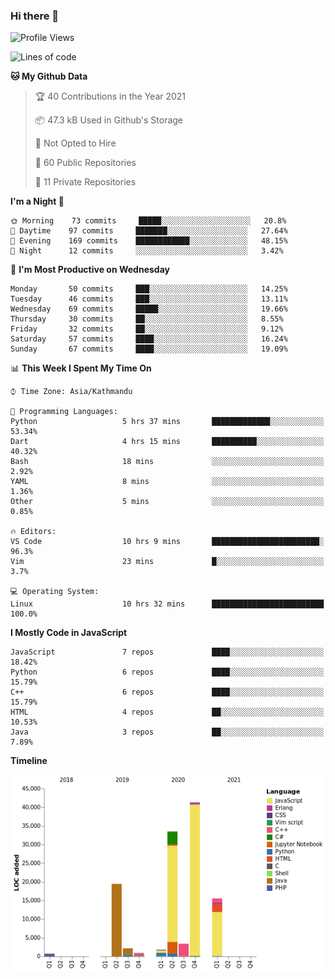 ### Hi there 👋


<!--START_SECTION:waka-->
![Profile Views](http://img.shields.io/badge/Profile%20Views-0-blue)

![Lines of code](https://img.shields.io/badge/From%20Hello%20World%20I%27ve%20Written-119440%20lines%20of%20code-blue)

**🐱 My Github Data** 

> 🏆 40 Contributions in the Year 2021
 > 
> 📦 47.3 kB Used in Github's Storage 
 > 
> 🚫 Not Opted to Hire
 > 
> 📜 60 Public Repositories 
 > 
> 🔑 11 Private Repositories  
 > 
**I'm a Night 🦉** 

```text
🌞 Morning    73 commits     █████░░░░░░░░░░░░░░░░░░░░   20.8% 
🌆 Daytime    97 commits     ███████░░░░░░░░░░░░░░░░░░   27.64% 
🌃 Evening    169 commits    ████████████░░░░░░░░░░░░░   48.15% 
🌙 Night      12 commits     ░░░░░░░░░░░░░░░░░░░░░░░░░   3.42%

```
📅 **I'm Most Productive on Wednesday** 

```text
Monday       50 commits     ███░░░░░░░░░░░░░░░░░░░░░░   14.25% 
Tuesday      46 commits     ███░░░░░░░░░░░░░░░░░░░░░░   13.11% 
Wednesday    69 commits     █████░░░░░░░░░░░░░░░░░░░░   19.66% 
Thursday     30 commits     ██░░░░░░░░░░░░░░░░░░░░░░░   8.55% 
Friday       32 commits     ██░░░░░░░░░░░░░░░░░░░░░░░   9.12% 
Saturday     57 commits     ████░░░░░░░░░░░░░░░░░░░░░   16.24% 
Sunday       67 commits     ████░░░░░░░░░░░░░░░░░░░░░   19.09%

```


📊 **This Week I Spent My Time On** 

```text
⌚︎ Time Zone: Asia/Kathmandu

💬 Programming Languages: 
Python                   5 hrs 37 mins       █████████████░░░░░░░░░░░░   53.34% 
Dart                     4 hrs 15 mins       ██████████░░░░░░░░░░░░░░░   40.32% 
Bash                     18 mins             ░░░░░░░░░░░░░░░░░░░░░░░░░   2.92% 
YAML                     8 mins              ░░░░░░░░░░░░░░░░░░░░░░░░░   1.36% 
Other                    5 mins              ░░░░░░░░░░░░░░░░░░░░░░░░░   0.85%

🔥 Editors: 
VS Code                  10 hrs 9 mins       ████████████████████████░   96.3% 
Vim                      23 mins             █░░░░░░░░░░░░░░░░░░░░░░░░   3.7%

💻 Operating System: 
Linux                    10 hrs 32 mins      █████████████████████████   100.0%

```

**I Mostly Code in JavaScript** 

```text
JavaScript               7 repos             ████░░░░░░░░░░░░░░░░░░░░░   18.42% 
Python                   6 repos             ████░░░░░░░░░░░░░░░░░░░░░   15.79% 
C++                      6 repos             ████░░░░░░░░░░░░░░░░░░░░░   15.79% 
HTML                     4 repos             ██░░░░░░░░░░░░░░░░░░░░░░░   10.53% 
Java                     3 repos             ██░░░░░░░░░░░░░░░░░░░░░░░   7.89%

```


**Timeline**

![Chart not found](https://raw.githubusercontent.com/voidash/voidash/main/charts/bar_graph.png) 


<!--END_SECTION:waka-->


<!--
**voidash/voidash** is a ✨ _special_ ✨ repository because its `README.md` (this file) appears on your GitHub profile.

Here are some ideas to get you started:

- 🔭 I’m currently working on ...
- 🌱 I’m currently learning ...
- 👯 I’m looking to collaborate on ...
- 🤔 I’m looking for help with ...
- 💬 Ask me about ...
- 📫 How to reach me: ...
- 😄 Pronouns: ...
- ⚡ Fun fact: ...
-->
